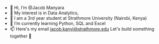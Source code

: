 - 👋 Hi, I’m @Jacob Manyara
- 👀 My interest is in Data Analytics,
- 📖 I am a 3rd year student at Strathmore University (Nairobi, Kenya)
- 🌱 I’m currently learning Python, SQL and Excel 
- 📫 Here's my email jacob.kanyi@strathmore.edu 
     Let's build something together 🥂

<!---
JManyara/JManyara is a ✨ special ✨ repository because its `README.md` (this file) appears on your GitHub profile.
You can click the Preview link to take a look at your changes.
--->
